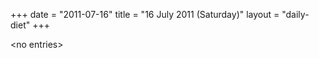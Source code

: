 +++
date = "2011-07-16"
title = "16 July 2011 (Saturday)"
layout = "daily-diet"
+++


\<no entries\>
